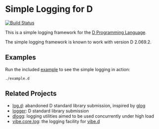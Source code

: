 Simple Logging for D
====================

[![Build Status](https://travis-ci.org/linkrope/log.svg?branch=master)](https://travis-ci.org/linkrope/log)

This is a simple logging framework for the
[D Programming Language](http://dlang.org).

The simple logging framework is known to work with version D 2.069.2.

Examples
--------
Run the included [example](example.d) to see the simple logging in action:

    ./example.d

Related Projects
----------------
- [log.d](https://github.com/jsancio/log.d):
  abandoned D standard library submission, inspired by
  [glog](http://google-glog.googlecode.com/svn/trunk/doc/glog.html)
- [logger](https://github.com/burner/logger):
  D standard library submission
- [dlogg](https://github.com/NCrashed/dlogg):
  logging utilities aimed to be used concurrently under high load
- [vibe.core.log](https://github.com/rejectedsoftware/vibe.d/blob/master/source/vibe/core/log.d):
  the logging facility for [vibe.d](http://vibed.org)

